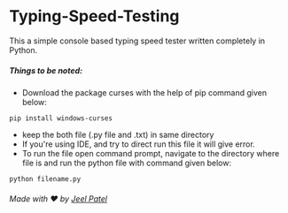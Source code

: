 # Typing-Speed-Testing
This a simple console based typing speed tester written completely in Python.

##### Things to be noted:
- Download the package curses with the help of pip command given below:
  
`pip install windows-curses`

- keep the both file (.py file and .txt) in same directory
- If you're using IDE, and try to direct run this file it will give error.
- To run the file open command prompt, navigate to the directory where file is and run the python file with command given below:
  
`python filename.py`


###### Made with ❤️ by [Jeel Patel](https://github.com/iamj33l)
